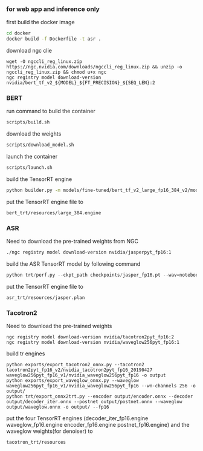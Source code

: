 ### for web app and inference only

first build the docker image
```bash
cd docker
docker build -f Dockerfile -t asr .
```
download ngc clie
```
wget -O ngccli_reg_linux.zip https://ngc.nvidia.com/downloads/ngccli_reg_linux.zip && unzip -o ngccli_reg_linux.zip && chmod u+x ngc
ngc registry model download-version nvidia/bert_tf_v2_${MODEL}_${FT_PRECISION}_${SEQ_LEN}:2
```

### BERT
run command to build the container
```bash
scripts/build.sh
```

download the weights
```bash
scripts/download_model.sh
```
launch the container
```bash
scripts/launch.sh
```

build the TensorRT engine
```bash
python builder.py -m models/fine-tuned/bert_tf_v2_large_fp16_384_v2/model.ckpt-8144 -o large_384.engine -b 1 -s 384 -c models/fine-tuned/bert_tf_v2_large_fp16_384_v2/ -f
```
put the TensorRT engine file to 
```
bert_trt/resources/large_384.engine
```
### ASR

Need to download the pre-trained weights from NGC
```bash
./ngc registry model download-version nvidia/jasperpyt_fp16:1
```

build the ASR TensorRT model by following command
```python
python trt/perf.py --ckpt_path checkpoints/jasper_fp16.pt --wav=notebooks/example1.wav --model_toml=configs/jasper10x5dr_nomask.toml --make_onnx --onnx_path jasper.onnx --engine_path jasper.plan --dynamic_shape
```

put the TensorRT engine file to 
```
asr_trt/resources/jasper.plan
```

### Tacotron2
Need to download the pre-trained weights
```
ngc registry model download-version nvidia/tacotron2pyt_fp16:2
ngc registry model download-version nvidia/waveglow256pyt_fp16:1

```
build tr engines
```
python exports/export_tacotron2_onnx.py --tacotron2 tacotron2pyt_fp16_v2/nvidia_tacotron2pyt_fp16_20190427   waveglow256pyt_fp16_v1/nvidia_waveglow256pyt_fp16 -o output
python exports/export_waveglow_onnx.py --waveglow waveglow256pyt_fp16_v1/nvidia_waveglow256pyt_fp16 --wn-channels 256 -o output/
python trt/export_onnx2trt.py --encoder output/encoder.onnx --decoder output/decoder_iter.onnx --postnet output/postnet.onnx --waveglow output/waveglow.onnx -o output/ --fp16
```
put the four TensorRT engines (decoder_iter_fp16.engine waveglow_fp16.engine encoder_fp16.engine postnet_fp16.engine) and the waveglow weights(for denoiser) to 
```
tacotron_trt/resources
```

